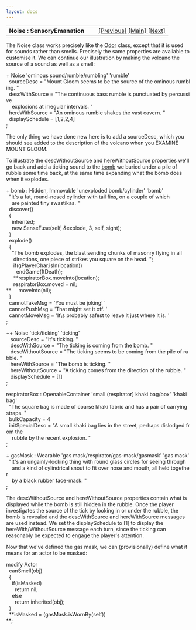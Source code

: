 ```yaml
---
layout: docs
---
```

<table width="100%" data-border="0" data-cellspacing="0"
data-cellpadding="3" data-bgcolor="#C0C0C0">
<colgroup>
<col style="width: 50%" />
<col style="width: 50%" />
</colgroup>
<tbody>
<tr>
<td style="text-align: left;"><strong>Noise : SensoryEmanation<br />
</strong></td>
<td style="text-align: right;"><a href="odor.html">[Previous]</a> <a
href="generalintroduction.html">[Main]</a> <a
href="senseconnector.html">[Next]</a></td>
</tr>
</tbody>
</table>

  
The Noise class works precisely like the [Odor](odor.html) class, except
that it is used for sounds rather than smells. Precisely the same
properties are available to customise it. We can continue our
illustration by making the volcano the source of a sound as well as a
smell:  
  
+ Noise 'ominous sound/rumble/rumbling' 'rumble'  
  sourceDesc = "Mount Gloom seems to be the source of the ominous rumbling. "  
  descWithSource = "The continuous bass rumble is punctuated by percussive  
    explosions at irregular intervals. "  
  hereWithSource = "An ominous rumble shakes the vast cavern. "  
  displaySchedule = \[1,2,2,4\]  
;  
  
The only thing we have done new here is to add a sourceDesc, which you
should see added to the description of the volcano when you EXAMINE
MOUNT GLOOM.  
  
To illustrate the descWithoutSource and hereWithoutSource properties
we'll go back and add a ticking sound to the [bomb](sensefuse.html) we
buried under a pile of rubble some time back, at the same time expanding
what the bomb does when it explodes.  
  
+ bomb : Hidden, Immovable 'unexploded bomb/cylinder' 'bomb'  
  "It's a fat, round-nosed cylinder with tail fins, on a couple of which  
    are painted tiny swastikas. "  
  discover()  
  {  
    inherited;  
    new SenseFuse(self, &explode, 3, self, sight);  
  }  
  explode()  
  {  
    "The bomb explodes, the blast sending chunks of masonry flying in all  
     directions, one piece of strikes you square on the head. ";  
     if(gPlayerChar.isIn(location))  
       endGame(ftDeath);  
     **respiratorBox.moveInto(location);   
     respiratorBox.moved = nil;   
**     moveInto(nil);  
  }  
  cannotTakeMsg = 'You must be joking! '  
  cannotPushMsg = 'That might set it off. '  
  cannotMoveMsg = 'It\\s probably safest to leave it just where it is. '  
;  
  
++ Noise 'tick/ticking' 'ticking'  
   sourceDesc = "It's ticking. "  
   descWithSource = "The ticking is coming from the bomb. "  
   descWithoutSource = "The ticking seems to be coming from the pile of rubble. "  
   hereWithSource = "The bomb is ticking. "  
   hereWithoutSource = "A ticking comes from the direction of the rubble. "  
   displaySchedule = \[1\]  
;  
  
respiratorBox : OpenableContainer 'small (respirator) khaki bag/box' 'khaki bag'  
  "The square bag is made of coarse khaki fabric and has a pair of carrying straps. "  
  bulkCapacity = 4  
  initSpecialDesc = "A small khaki bag lies in the street, perhaps dislodged from the   
    rubble by the recent explosion. "  
;  
  
+ gasMask : Wearable 'gas mask/respirator/gas-mask/gasmask' 'gas mask'  
  "It's an ungainly-looking thing with round glass circles for seeing through  
    and a kind of cylindrical snout to fit over nose and mouth, all held together  
    by a black rubber face-mask. "  
;  
  
The descWithoutSource and hereWithoutSource properties contain what is
displayed while the bomb is still hidden in the rubble. Once the player
investigates the source of the tick by looking in or under the rubble,
the bomb is revealed and the descWithSource and hereWithSource messages
are used instead. We set the displaySchedule to \[1\] to display the
hereWith/WithoutSource message each turn, since the ticking can
reasonably be expected to engage the player's attention.  
  
Now that we've defined the gas mask, we can (provisionally) define what
it means for an actor to be masked:  
  
modify Actor  
  canSmell(obj)  
  {  
    if(isMasked)  
      return nil;  
    else    
      return inherited(obj);  
  }  
  **isMasked = (gasMask.isWornBy(self))  
**;  
  
  
